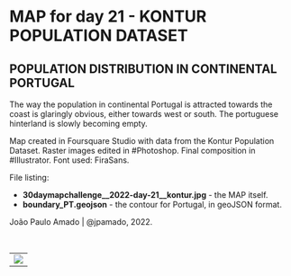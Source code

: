 <h1>MAP for day 21 - KONTUR POPULATION DATASET</h1>
<h2>POPULATION DISTRIBUTION IN CONTINENTAL PORTUGAL</h2>
<p>The way the population in continental Portugal is attracted towards the coast is glaringly obvious, either towards west or south. The portuguese hinterland is slowly becoming empty.</p>
<p>Map created in Foursquare Studio with data from the Kontur Population Dataset. Raster images edited in #Photoshop. Final composition in #Illustrator. Font used: FiraSans.</p>
<p>File listing:</p>
<ul>
  <li><b>30daymapchallenge__2022-day-21__kontur.jpg</b> - the MAP itself.</li>
  <li><b>boundary_PT.geojson</b> - the contour for Portugal, in geoJSON format.</li>
  </ul>
<p>João Paulo Amado | @jpamado, 2022.</p>
<p>&nbsp;</p>
<table>
<tr>
<td style="border:thin #000">
<img src="30daymapchallenge__2022-day-21__kontur.jpg" width=auto>
</td>
</tr>
</table>
